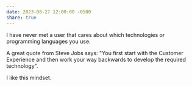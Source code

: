 ```yaml
---
date: 2023-08-27 12:00:00 -0500
share: true
---
```

I have never met a user that cares about which technologies or programming languages you use. 

A great quote from Steve Jobs says: "You first start with the Customer Experience and then work your way backwards to develop the required technology".

I like this mindset.